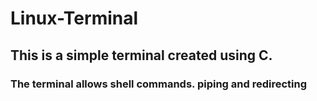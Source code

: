 # Linux-Terminal
## This is a simple terminal created using C.
### The terminal allows shell commands. piping and redirecting
